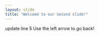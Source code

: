 ```yaml
---
layout: slide
title: "Welcome to our second slide!"
---
```

update line 5
Use the left arrow to go back!
